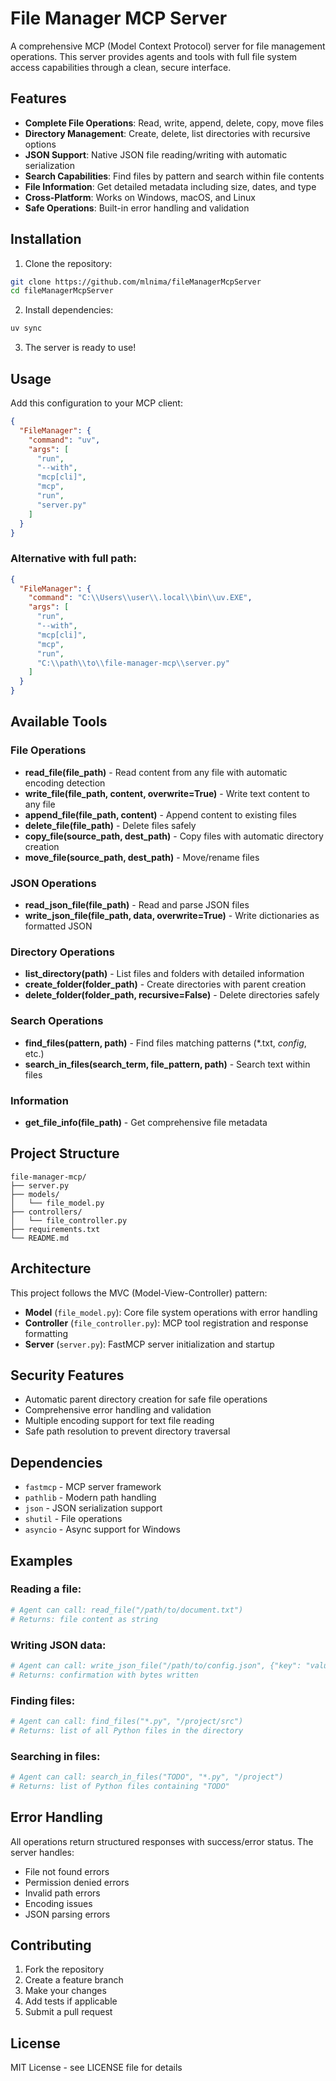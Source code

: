 # File Manager MCP Server

A comprehensive MCP (Model Context Protocol) server for file management operations. This server provides agents and tools with full file system access capabilities through a clean, secure interface.

## Features

- **Complete File Operations**: Read, write, append, delete, copy, move files
- **Directory Management**: Create, delete, list directories with recursive options
- **JSON Support**: Native JSON file reading/writing with automatic serialization
- **Search Capabilities**: Find files by pattern and search within file contents
- **File Information**: Get detailed metadata including size, dates, and type
- **Cross-Platform**: Works on Windows, macOS, and Linux
- **Safe Operations**: Built-in error handling and validation

## Installation

1. Clone the repository:
```bash
git clone https://github.com/mlnima/fileManagerMcpServer
cd fileManagerMcpServer
```

2. Install dependencies:
```bash
uv sync
```

3. The server is ready to use!

## Usage

Add this configuration to your MCP client:

```json
{
  "FileManager": {
    "command": "uv",
    "args": [
      "run",
      "--with",
      "mcp[cli]",
      "mcp",
      "run",
      "server.py"
    ]
  }
}
```

### Alternative with full path:
```json
{
  "FileManager": {
    "command": "C:\\Users\\user\\.local\\bin\\uv.EXE",
    "args": [
      "run",
      "--with",
      "mcp[cli]",
      "mcp",
      "run",
      "C:\\path\\to\\file-manager-mcp\\server.py"
    ]
  }
}
```

## Available Tools

### File Operations

- **read_file(file_path)** - Read content from any file with automatic encoding detection
- **write_file(file_path, content, overwrite=True)** - Write text content to any file
- **append_file(file_path, content)** - Append content to existing files
- **delete_file(file_path)** - Delete files safely
- **copy_file(source_path, dest_path)** - Copy files with automatic directory creation
- **move_file(source_path, dest_path)** - Move/rename files

### JSON Operations

- **read_json_file(file_path)** - Read and parse JSON files
- **write_json_file(file_path, data, overwrite=True)** - Write dictionaries as formatted JSON

### Directory Operations

- **list_directory(path)** - List files and folders with detailed information
- **create_folder(folder_path)** - Create directories with parent creation
- **delete_folder(folder_path, recursive=False)** - Delete directories safely

### Search Operations

- **find_files(pattern, path)** - Find files matching patterns (*.txt, *config*, etc.)
- **search_in_files(search_term, file_pattern, path)** - Search text within files

### Information

- **get_file_info(file_path)** - Get comprehensive file metadata

## Project Structure

```
file-manager-mcp/
├── server.py                
├── models/
│   └── file_model.py       
├── controllers/
│   └── file_controller.py    
├── requirements.txt         
└── README.md               
```

## Architecture

This project follows the MVC (Model-View-Controller) pattern:

- **Model** (`file_model.py`): Core file system operations with error handling
- **Controller** (`file_controller.py`): MCP tool registration and response formatting
- **Server** (`server.py`): FastMCP server initialization and startup

## Security Features

- Automatic parent directory creation for safe file operations
- Comprehensive error handling and validation
- Multiple encoding support for text file reading
- Safe path resolution to prevent directory traversal

## Dependencies

- `fastmcp` - MCP server framework
- `pathlib` - Modern path handling
- `json` - JSON serialization support
- `shutil` - File operations
- `asyncio` - Async support for Windows

## Examples

### Reading a file:
```python
# Agent can call: read_file("/path/to/document.txt")
# Returns: file content as string
```

### Writing JSON data:
```python
# Agent can call: write_json_file("/path/to/config.json", {"key": "value"})
# Returns: confirmation with bytes written
```

### Finding files:
```python
# Agent can call: find_files("*.py", "/project/src")
# Returns: list of all Python files in the directory
```

### Searching in files:
```python
# Agent can call: search_in_files("TODO", "*.py", "/project")
# Returns: list of Python files containing "TODO"
```

## Error Handling

All operations return structured responses with success/error status. The server handles:
- File not found errors
- Permission denied errors
- Invalid path errors
- Encoding issues
- JSON parsing errors

## Contributing

1. Fork the repository
2. Create a feature branch
3. Make your changes
4. Add tests if applicable
5. Submit a pull request

## License

MIT License - see LICENSE file for details